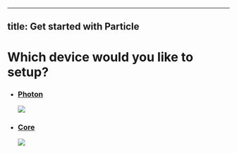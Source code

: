  ---
title: Get started with Particle
---

<h1 class="choose-device-header">Which device would you like to setup?</h1>

<ul class="devices">
  <a href="/photon">
    <li class="device" id="photon">
      <h3>Photon</h3>
      <img src="{{assets}}/images/photon-new.jpg"/>
    </li>
  </a>
  <a href="/core">
    <li class="device">
      <h3>Core</h3>
      <img src="{{assets}}/images/core.png"/>
    </li>
  </a>
</ul>
